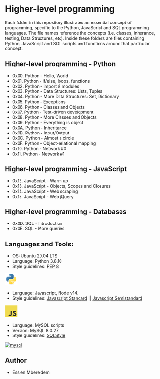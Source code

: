 # Higher-level programming

Each folder in this repository illustrates an essential concept of programming, specific to the Python, JavaScript and SQL programming languages. The file names reference the concepts (i.e. classes, inherance, testing, Data Structures, etc). Inside these folders are files containing Python, JavaScript and SQL scripts and functions around that particular concept.

## Higher-level programming - Python

- 0x00. Python - Hello, World
- 0x01. Python - if/else, loops, functions 
- 0x02. Python - import & modules 
- 0x03. Python - Data Structures: Lists, Tuples 
- 0x04. Python - More Data Structures: Set, Dictionary
- 0x05. Python - Exceptions
- 0x06. Python - Classes and Objects 
- 0x07. Python - Test-driven development
- 0x08. Python - More Classes and Objects 
- 0x09. Python - Everything is object 
- 0x0A. Python - Inheritance 
- 0x0B. Python - Input/Output
- 0x0C. Python - Almost a circle
- 0x0F. Python - Object-relational mapping
- 0x10. Python - Network #0
- 0x11. Python - Network #1 

## Higher-level programming - JavaScript

- 0x12. JavaScript - Warm up
- 0x13. JavaScript - Objects, Scopes and Closures
- 0x14. JavaScript - Web scraping
- 0x15. JavaScript - Web jQuery

## Higher-level programming - Databases

- 0x0D. SQL - Introduction
- 0x0E. SQL - More queries 


## Languages and Tools:

- OS: Ubuntu 20.04 LTS
- Language: Python 3.8.10
- Style guidelines: [PEP 8](https://www.python.org/dev/peps/pep-0008/)

<p align="left"> <a href="https://www.python.org" target="_blank" rel="noreferrer"> <img src="https://raw.githubusercontent.com/devicons/devicon/master/icons/python/python-original.svg" alt="python" width="40" height="40"/> </a> </p>

- Language: Javascript, Node v14.
- Style guidelines: [Javascript Standard](https://standardjs.com/rules.html) || [Javascript Semistandard](https://github.com/Flet/semistandard)

<p align="left"> <a href="https://developer.mozilla.org/en-US/docs/Web/JavaScript" target="_blank" rel="noreferrer"> <img src="https://raw.githubusercontent.com/devicons/devicon/master/icons/javascript/javascript-original.svg" alt="javascript" width="40" height="40"/> </a> </p>

- Language: MySQL scripts
- Version: MySQL 8.0.27
- Style guidelines: [SQLStyle](https://www.sqlstyle.guide/)

<p align="left"> <a href="https://www.mysql.com/" target="_blank" rel="noreferrer"> <img src="https://www.mysql.com/common/logos/logo-mysql-170x115.png" alt="mysql" width="80" height="40"/> </a> </p>


## Author

- Essien Mbereidem


